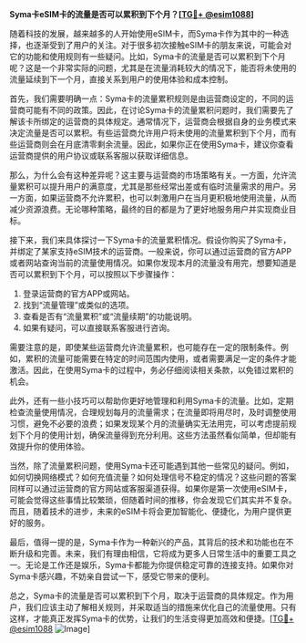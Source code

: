 **Syma卡eSIM卡的流量是否可以累积到下个月？[[TG💪+ @esim1088](https://t.me/s/esim1088)]**

随着科技的发展，越来越多的人开始使用eSIM卡，而Syma卡作为其中的一种选择，也逐渐受到了用户的关注。对于很多初次接触eSIM卡的朋友来说，可能会对它的功能和使用规则有一些疑问。比如，Syma卡的流量是否可以累积到下个月呢？这是一个非常实际的问题，尤其是在流量消耗较大的情况下，能否将未使用的流量延续到下一个月，直接关系到用户的使用体验和成本控制。

首先，我们需要明确一点：Syma卡的流量累积规则是由运营商设定的，不同的运营商可能有不同的政策。因此，在讨论Syma卡的流量累积问题时，我们需要先了解该卡所绑定的运营商的具体规定。通常情况下，运营商会根据自身的业务模式来决定流量是否可以累积。有些运营商允许用户将未使用的流量累积到下个月，而有些运营商则会在月底清零剩余流量。因此，如果你正在使用Syma卡，建议你查看运营商提供的用户协议或联系客服以获取详细信息。

那么，为什么会有这种差异呢？这主要与运营商的市场策略有关。一方面，允许流量累积可以提升用户的满意度，尤其是那些经常出差或有临时流量需求的用户。另一方面，如果运营商不允许累积，也可以刺激用户在当月更积极地使用流量，从而减少资源浪费。无论哪种策略，最终的目的都是为了更好地服务用户并实现商业目标。

接下来，我们来具体探讨一下Syma卡的流量累积情况。假设你购买了Syma卡，并绑定了某家支持eSIM技术的运营商。一般来说，你可以通过运营商的官方APP或者网站查询当前的流量使用情况。如果你发现本月的流量没有用完，想要知道是否可以累积到下个月，可以按照以下步骤操作：

1. 登录运营商的官方APP或网站。
2. 找到“流量管理”或类似的选项。
3. 查看是否有“流量累积”或“流量续期”的功能说明。
4. 如果有疑问，可以直接联系客服进行咨询。

需要注意的是，即使某些运营商允许流量累积，也可能存在一定的限制条件。例如，累积的流量可能需要在特定的时间范围内使用，或者需要满足一定的条件才能激活。因此，在使用Syma卡的过程中，务必仔细阅读相关条款，以免错过累积的机会。

此外，还有一些小技巧可以帮助你更好地管理和利用Syma卡的流量。比如，定期检查流量使用情况，合理规划每月的流量需求；在流量即将用尽时，及时调整使用习惯，避免不必要的浪费；如果发现某个月的流量确实无法用完，可以考虑提前规划下个月的使用计划，确保流量得到充分利用。这些方法虽然看似简单，但却能有效提升你的使用体验。

当然，除了流量累积问题，使用Syma卡还可能遇到其他一些常见的疑问。例如，如何切换网络模式？如何充值流量？如何处理信号不稳定的情况？这些问题的答案同样可以通过运营商的官方网站或客服渠道获得。如果你是第一次使用eSIM卡，可能会觉得这些事情比较繁琐，但随着时间的推移，你会发现它们其实并不复杂。而且，随着技术的进步，未来的eSIM卡将会更加智能化、便捷化，为用户提供更好的服务。

最后，值得一提的是，Syma卡作为一种新兴的产品，其背后的技术和功能也在不断升级和完善。未来，我们有理由相信，它将成为更多人日常生活中的重要工具之一。无论是工作还是娱乐，Syma卡都能为你提供稳定可靠的连接支持。如果你对Syma卡感兴趣，不妨亲自尝试一下，感受它带来的便利。

总之，Syma卡的流量是否可以累积到下个月，取决于运营商的具体规定。作为用户，我们应该主动了解相关规则，并采取适当的措施来优化自己的流量使用。只有这样，才能真正发挥Syma卡的优势，让我们的生活变得更加高效和便捷。[[TG💪+ @esim1088](https://t.me/s/esim1088) ![Image](https://i.postimg.cc/4NQfJmqS/Snipaste-2025-05-13-00-14-12.png)]